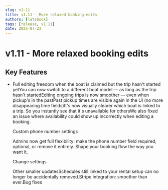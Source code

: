 ```yaml
---
slug: v1-11
title: v1.11 - More relaxed booking edits
authors: [letsbook]
tags: [release, v1.11]
date: 2025-07-23
---
```


# v1.11 - More relaxed booking edits

## Key Features

- Full editing freedom when the boat is claimed but the trip hasn't started yetYou can now switch to a different boat model — as long as the trip hasn't startedEditing ongoing trips is now smoother — even when pickup's in the pastPast pickup times are visible again in the UI (no more disappearing time fields)It's now visually clearer which boat is linked to a trip.  So you instantly see that it's unavailable for othersWe also fixed an issue where availability could show up incorrectly when editing a booking.




  Custom phone number settings




  Admins now get full flexibility: make the phone number field required, optional, or remove it entirely. Shape your booking flow the way you want it.




    Change settings




  Other smaller updatesSchedules still linked to your rental setup can no longer be accidentally removed.Stripe integration: smoother than ever.Bug fixes